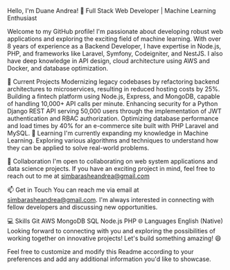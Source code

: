 Hello, I'm Duane Andrea! 👋
Full Stack Web Developer | Machine Learning Enthusiast

Welcome to my GitHub profile! I'm passionate about developing robust web applications and exploring the exciting field of machine learning. With over 8 years of experience as a Backend Developer, I have expertise in Node.js, PHP, and frameworks like Laravel, Symfony, Codeigniter, and NestJS. I also have deep knowledge in API design, cloud architecture using AWS and Docker, and database optimization.

🔭 Current Projects
Modernizing legacy codebases by refactoring backend architectures to microservices, resulting in reduced hosting costs by 25%.
Building a fintech platform using Node.js, Express, and MongoDB, capable of handling 10,000+ API calls per minute.
Enhancing security for a Python Django REST API serving 50,000 users through the implementation of JWT authentication and RBAC authorization.
Optimizing database performance and load times by 40% for an e-commerce site built with PHP Laravel and MySQL.
🌱 Learning
I'm currently expanding my knowledge in Machine Learning. Exploring various algorithms and techniques to understand how they can be applied to solve real-world problems.

👯 Collaboration
I'm open to collaborating on web system applications and data science projects. If you have an exciting project in mind, feel free to reach out to me at simbarasheandrea@gmail.com

📫 Get in Touch
You can reach me via email at simbarasheandrea@gmail.com. I'm always interested in connecting with fellow developers and discussing new opportunities.

💻 Skills
Git
AWS
MongoDB
SQL
Node.js
PHP
🌐 Languages
English (Native)
Looking forward to connecting with you and exploring the possibilities of working together on innovative projects! Let's build something amazing! 😄

Feel free to customize and modify this Readme according to your preferences and add any additional information you'd like to showcase.
